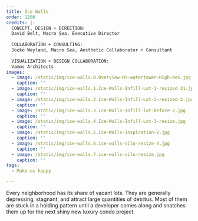 ```yaml
---
title: Ice Walls
order: 1200
credits: |-
  CONCEPT, DESIGN + DIRECTION:  
  David Belt, Macro Sea, Executive Director  
    
  COLLABORATION + CONSULTING:  
  Jocko Weyland, Macro Sea, Aesthetic Collaborator + Consultant  
    
  VISUALIZATION + DESIGN COLLABORATION:  
  Vamos Architects
images:
  - image: /static/img/ice-walls.0.Overview-NY-watertower-High-Res.jpg
    caption: ''
  - image: /static/img/ice-walls.1.Ice-Walls-Infill-Lot-1-resized-31.jpg
    caption: ''
  - image: /static/img/ice-walls.2.Ice-Walls-Infill-Lot-2-resized-2.jpg
    caption: ''
  - image: /static/img/ice-walls.3.Ice-Walls-Infill-lot-before-2.jpg
    caption: ''
  - image: /static/img/ice-walls.4.Ice-Walls-Infill-Lot-3-resize.jpg
    caption: ''
  - image: /static/img/ice-walls.5.Ice-Walls-Inspiration-2.jpg
    caption: ''
  - image: /static/img/ice-walls.6.ice-walls-silo-resize-4.jpg
    caption: ''
  - image: /static/img/ice-walls.7.ice-walls-silo-resize.jpg
    caption: ''
tags:
  - Make us happy

---
```

Every neighborhood has its share of vacant lots. They are generally depressing, stagnant, and attract large quantities of detritus. Most of them are stuck in a holding pattern until a developer comes along and snatches them up for the next shiny new luxury condo project.
